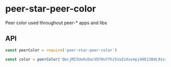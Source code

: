 # peer-star-peer-color

Peer color used throughout peer-* apps and libs

## API

```js
const peerColor = require('peer-star-peer-color')

const color = peerColor('QmcjMZ3Uw4cDacVD7HuYfhz5zwZsXusmpjA9E13BdL9iv3') //
```